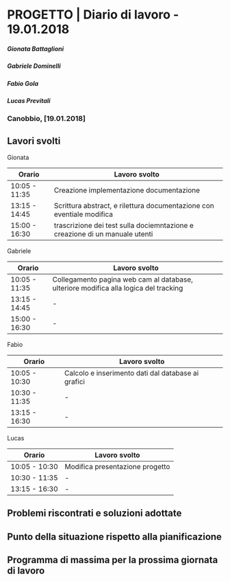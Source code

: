 # PROGETTO | Diario di lavoro - 19.01.2018
##### Gionata Battaglioni
##### Gabriele Dominelli
##### Fabio Gola
##### Lucas Previtali
### Canobbio, [19.01.2018]

## Lavori svolti
Gionata


|Orario        |Lavoro svolto                 |
|--------------|------------------------------|
|10:05 - 11:35 |Creazione implementazione documentazione|                 
|13:15 - 14:45 |Scrittura abstract, e rilettura documentazione con eventiale modifica|
|15:00 - 16:30 |trascrizione dei test sulla dociemntazione e creazione di un manuale utenti|

Gabriele

|Orario        |Lavoro svolto                 |
|--------------|------------------------------|
|10:05 - 11:35 |Collegamento pagina web cam al database, ulteriore modifica alla logica del tracking|                 
|13:15 - 14:45 |-|
|15:00 - 16:30 |-|

Fabio

|Orario        |Lavoro svolto                 |
|--------------|------------------------------|
|10:05 - 10:30 |Calcolo e inserimento dati dal database ai grafici|
|10:30 - 11:35 |-|                         
|13:15 - 16:30 |-|


Lucas


|Orario        |Lavoro svolto                 |
|--------------|------------------------------|
|10:05 - 10:30 |Modifica presentazione progetto|
|10:30 - 11:35 |-|                         
|13:15 - 16:30 |-|


##  Problemi riscontrati e soluzioni adottate


##  Punto della situazione rispetto alla pianificazione


## Programma di massima per la prossima giornata di lavoro

